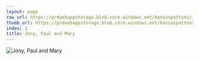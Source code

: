 ```yaml
---
layout: page
raw_url: https://prdwebappstorage.blob.core.windows.net/kansaspattons/images/gallery-2009-10-18/img58363.jpg
thumb_url: https://prdwebappstorage.blob.core.windows.net/kansaspattons/images/gallery-2009-10-18/thumb_img58363.jpg
index: 1
title: Jony, Paul and Mary
---
```

![Jony, Paul and Mary](https://prdwebappstorage.blob.core.windows.net/kansaspattons/images/gallery-2009-10-18/img58363.jpg)
